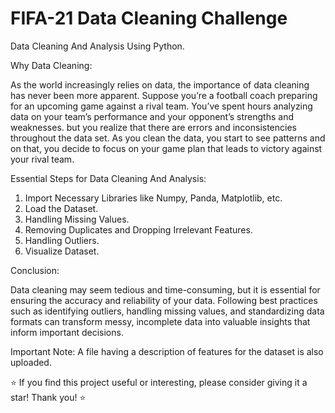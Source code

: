 # FIFA-21 Data Cleaning Challenge

Data Cleaning And Analysis Using Python.

Why Data Cleaning:

As the world increasingly relies on data, the importance of data cleaning has never been more apparent. Suppose you’re a football coach preparing for an upcoming game against a rival team. You’ve spent hours analyzing data on your team’s performance and your opponent’s strengths and weaknesses. but you realize that there are errors and inconsistencies throughout the data set. As you clean the data, you start to see patterns and on that, you decide to focus on your game plan that leads to victory against your rival team.

Essential Steps for Data Cleaning And Analysis:

1) Import Necessary Libraries like Numpy, Panda, Matplotlib, etc.
2) Load the Dataset.
3) Handling Missing Values.
4) Removing Duplicates and Dropping Irrelevant Features.
5) Handling Outliers.
6) Visualize Dataset.

Conclusion:

Data cleaning may seem tedious and time-consuming, but it is essential for ensuring the accuracy and reliability of your data. Following best practices such as identifying outliers, handling missing values, and standardizing data formats can transform messy, incomplete data into valuable insights that inform important decisions.

Important Note: A file having a description of features for the dataset is also uploaded. 

⭐️ If you find this project useful or interesting, please consider giving it a star! Thank you! ⭐️
